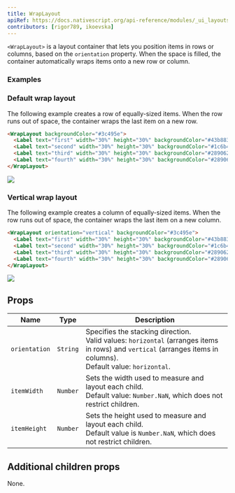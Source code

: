 ```yaml
---
title: WrapLayout
apiRef: https://docs.nativescript.org/api-reference/modules/_ui_layouts_wrap_layout_
contributors: [rigor789, ikoevska]
---
```


`<WrapLayout>` is a layout container that lets you position items in rows or columns, based on the `orientation` property. When the space is filled, the container automatically wraps items onto a new row or column.

### Examples

### Default wrap layout

The following example creates a row of equally-sized items. When the row runs out of space, the container wraps the last item on a new row.

```html
<WrapLayout backgroundColor="#3c495e">
  <Label text="first" width="30%" height="30%" backgroundColor="#43b883"/>
  <Label text="second" width="30%" height="30%" backgroundColor="#1c6b48"/>
  <Label text="third" width="30%" height="30%" backgroundColor="#289062"/>
  <Label text="fourth" width="30%" height="30%" backgroundColor="#289062"/>
</WrapLayout>
```

<img class="md:w-1/2 lg:w-1/3" src="https://art.nativescript-vue.org/layouts/wrap_layout_horizontal.svg" />

### Vertical wrap layout

The following example creates a column of equally-sized items. When the row runs out of space, the container wraps the last item on a new column.

```html
<WrapLayout orientation="vertical" backgroundColor="#3c495e">
  <Label text="first" width="30%" height="30%" backgroundColor="#43b883"/>
  <Label text="second" width="30%" height="30%" backgroundColor="#1c6b48"/>
  <Label text="third" width="30%" height="30%" backgroundColor="#289062"/>
  <Label text="fourth" width="30%" height="30%" backgroundColor="#289062"/>
</WrapLayout>
```

<img class="md:w-1/2 lg:w-1/3" src="https://art.nativescript-vue.org/layouts/wrap_layout_vertical.svg" />

## Props

| Name | Type | Description |
|------|------|-------------|
`orientation` | `String` | Specifies the stacking direction.<br/>Valid values: `horizontal` (arranges items in rows) and `vertical` (arranges items in columns).<br/>Default value: `horizontal`.
`itemWidth` | `Number` | Sets the width used to measure and layout each child.<br/>Default value: `Number.NaN`, which does not restrict children.
`itemHeight` | `Number` | Sets the height used to measure and layout each child.<br/>Default value is `Number.NaN`, which does not restrict children.

## Additional children props

None.